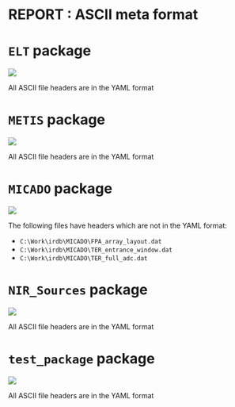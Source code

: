 # REPORT : ASCII meta format 

# ``ELT`` package

[![](https://img.shields.io/badge/ASCII_meta_format-passing-green.svg)]()

All ASCII file headers are in the YAML format



# ``METIS`` package

[![](https://img.shields.io/badge/ASCII_meta_format-passing-green.svg)]()

All ASCII file headers are in the YAML format



# ``MICADO`` package

[![](https://img.shields.io/badge/ASCII_meta_format-failing-red.svg)]()

The following files have headers which are not in the YAML format: 

- ``C:\Work\irdb\MICADO\FPA_array_layout.dat``
- ``C:\Work\irdb\MICADO\TER_entrance_window.dat``
- ``C:\Work\irdb\MICADO\TER_full_adc.dat``


# ``NIR_Sources`` package

[![](https://img.shields.io/badge/ASCII_meta_format-passing-green.svg)]()

All ASCII file headers are in the YAML format



# ``test_package`` package

[![](https://img.shields.io/badge/ASCII_meta_format-passing-green.svg)]()

All ASCII file headers are in the YAML format



